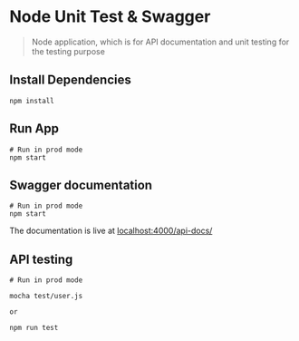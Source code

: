 # Node Unit Test & Swagger

> Node application, which is for API documentation and unit testing for the testing purpose

## Install Dependencies

```
npm install
```

## Run App

```
# Run in prod mode
npm start
```

## Swagger documentation

```
# Run in prod mode
npm start
```
The documentation is live at [localhost:4000/api-docs/](http://localhost:4000/api-docs/)

## API testing

```
# Run in prod mode

mocha test/user.js

or

npm run test       
```
